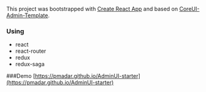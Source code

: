 This project was bootstrapped with [Create React App](https://github.com/facebookincubator/create-react-app) and based on [CoreUI-Admin-Template](https://github.com/mrholek/CoreUI-Free-Bootstrap-Admin-Template).

### Using
- react
- react-router
- redux
- redux-saga

###Demo
[https://pmadar.github.io/AdminUI-starter](https://pmadar.github.io/AdminUI-starter)
